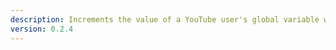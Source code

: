 ```yaml
---
description: Increments the value of a YouTube user's global variable with the provided name, by ID
version: 0.2.4
---
```

